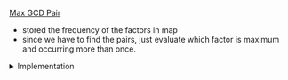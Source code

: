 [Max GCD Pair](https://www.codingninjas.com/codestudio/problems/max-gcd-pair_842786?leftPanelTab=0&utm_source=pocket_mylist)

- stored the frequency of the factors in map
- since we have to find the pairs, just evaluate which factor is maximum and occurring more than once.

<details>
<summary> Implementation </summary>

```cpp
int maxGCDPair(vector<int> &arr, int n) {
    map<int, int> mp;
    for (const auto& x: arr) {
        for (int i = 1; i <= sqrt(x); i++) {
            if (x % i == 0) {
                if (x/i == i) {
                  mp[i] ++;
                }

                else {
                  mp[i] ++;
                  mp[x/i] ++;
                }
            }
        }
    }

    int mx = 0;
    for (const auto& i: mp) {
        int key = i.first;
        int value = i.second;
        if (value >= 2) mx = max(mx, key);
    }
    return mx;
}
```

</details>
